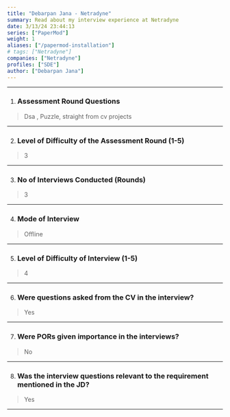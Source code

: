 ```yaml
---
title: "Debarpan Jana - Netradyne"
summary: Read about my interview experience at Netradyne
date: 3/13/24 23:44:13
series: ["PaperMod"]
weight: 1
aliases: ["/papermod-installation"]
# tags: ["Netradyne"]
companies: ["Netradyne"]
profiles: ["SDE"]
author: ["Debarpan Jana"]
---
```

---
1. ### Assessment Round Questions

> Dsa , Puzzle, straight from cv projects

---

2. ### Level of Difficulty of the Assessment Round (1-5)

> 3

---

3. ### No of Interviews Conducted (Rounds)

> 3

---

4. ### Mode of Interview

> Offline

---

5. ### Level of Difficulty of Interview (1-5)

> 4

---

6. ### Were questions asked from the CV in the interview?

> Yes

---

7. ### Were PORs given importance in the interviews?

> No

---

8. ### Was the interview questions relevant to the requirement mentioned in the JD?

> Yes

---

